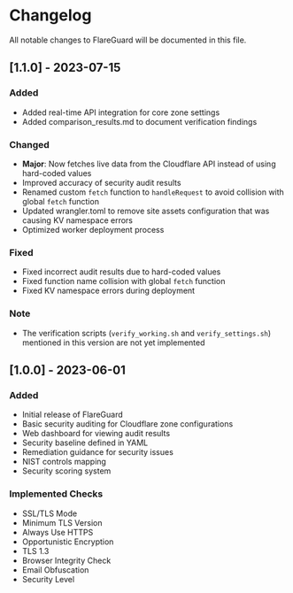 # Changelog

All notable changes to FlareGuard will be documented in this file.

## [1.1.0] - 2023-07-15

### Added
- Added real-time API integration for core zone settings
- Added comparison_results.md to document verification findings

### Changed
- **Major**: Now fetches live data from the Cloudflare API instead of using hard-coded values
- Improved accuracy of security audit results
- Renamed custom `fetch` function to `handleRequest` to avoid collision with global `fetch` function
- Updated wrangler.toml to remove site assets configuration that was causing KV namespace errors
- Optimized worker deployment process

### Fixed
- Fixed incorrect audit results due to hard-coded values
- Fixed function name collision with global `fetch` function
- Fixed KV namespace errors during deployment

### Note
- The verification scripts (`verify_working.sh` and `verify_settings.sh`) mentioned in this version are not yet implemented

## [1.0.0] - 2023-06-01

### Added
- Initial release of FlareGuard
- Basic security auditing for Cloudflare zone configurations
- Web dashboard for viewing audit results
- Security baseline defined in YAML
- Remediation guidance for security issues
- NIST controls mapping
- Security scoring system

### Implemented Checks
- SSL/TLS Mode
- Minimum TLS Version
- Always Use HTTPS
- Opportunistic Encryption
- TLS 1.3
- Browser Integrity Check
- Email Obfuscation
- Security Level 